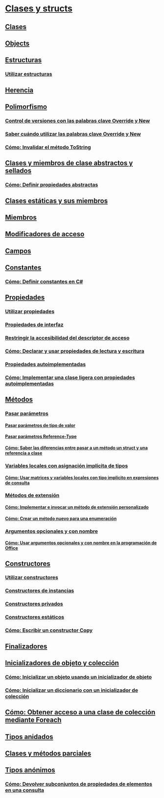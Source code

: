 # [Clases y structs](index.md)
## [Clases](classes.md)
## [Objects](objects.md)
## [Estructuras](structs.md)
### [Utilizar estructuras](using-structs.md)
## [Herencia](inheritance.md)
## [Polimorfismo](polymorphism.md)
### [Control de versiones con las palabras clave Override y New](versioning-with-the-override-and-new-keywords.md)
### [Saber cuándo utilizar las palabras clave Override y New](knowing-when-to-use-override-and-new-keywords.md)
### [Cómo: Invalidar el método ToString](how-to-override-the-tostring-method.md)
## [Clases y miembros de clase abstractos y sellados](abstract-and-sealed-classes-and-class-members.md)
### [Cómo: Definir propiedades abstractas](how-to-define-abstract-properties.md)
## [Clases estáticas y sus miembros](static-classes-and-static-class-members.md)
## [Miembros](members.md)
## [Modificadores de acceso](access-modifiers.md)
## [Campos](fields.md)
## [Constantes](constants.md)
### [Cómo: Definir constantes en C#](how-to-define-constants.md)
## [Propiedades](properties.md)
### [Utilizar propiedades](using-properties.md)
### [Propiedades de interfaz](interface-properties.md)
### [Restringir la accesibilidad del descriptor de acceso](restricting-accessor-accessibility.md)
### [Cómo: Declarar y usar propiedades de lectura y escritura](how-to-declare-and-use-read-write-properties.md)
### [Propiedades autoimplementadas](auto-implemented-properties.md)
### [Cómo: Implementar una clase ligera con propiedades autoimplementadas](how-to-implement-a-lightweight-class-with-auto-implemented-properties.md)
## [Métodos](methods.md)
### [Pasar parámetros](passing-parameters.md)
#### [Pasar parámetros de tipo de valor](passing-value-type-parameters.md)
#### [Pasar parámetros Reference-Type](passing-reference-type-parameters.md)
#### [Cómo: Saber las diferencias entre pasar a un método un struct y una referencia a clase](how-to-know-the-difference-passing-a-struct-and-passing-a-class-to-a-method.md)
### [Variables locales con asignación implícita de tipos](implicitly-typed-local-variables.md)
#### [Cómo: Usar matrices y variables locales con tipo implícito en expresiones de consulta](how-to-use-implicitly-typed-local-variables-and-arrays-in-a-query-expression.md)
### [Métodos de extensión](extension-methods.md)
#### [Cómo: Implementar e invocar un método de extensión personalizado](how-to-implement-and-call-a-custom-extension-method.md)
#### [Cómo: Crear un método nuevo para una enumeración](how-to-create-a-new-method-for-an-enumeration.md)
### [Argumentos opcionales y con nombre](named-and-optional-arguments.md)
#### [Cómo: Usar argumentos opcionales y con nombre en la programación de Office](how-to-use-named-and-optional-arguments-in-office-programming.md)
## [Constructores](constructors.md)
### [Utilizar constructores](using-constructors.md)
### [Constructores de instancias](instance-constructors.md)
### [Constructores privados](private-constructors.md)
### [Constructores estáticos](static-constructors.md)
### [Cómo: Escribir un constructor Copy](how-to-write-a-copy-constructor.md)
## [Finalizadores](destructors.md)
## [Inicializadores de objeto y colección](object-and-collection-initializers.md)
### [Cómo: Inicializar un objeto usando un inicializador de objeto](how-to-initialize-objects-by-using-an-object-initializer.md)
### [Cómo: Inicializar un diccionario con un inicializador de colección](how-to-initialize-a-dictionary-with-a-collection-initializer.md)
## [Cómo: Obtener acceso a una clase de colección mediante Foreach](how-to-access-a-collection-class-with-foreach.md)
## [Tipos anidados](nested-types.md)
## [Clases y métodos parciales](partial-classes-and-methods.md)
## [Tipos anónimos](anonymous-types.md)
### [Cómo: Devolver subconjuntos de propiedades de elementos en una consulta](how-to-return-subsets-of-element-properties-in-a-query.md)
